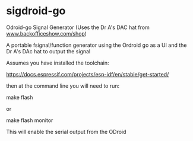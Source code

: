 # sigdroid-go
Odroid-go Signal Generator (Uses the Dr A's DAC hat from www.backofficeshow.com/shop)

A portable fsignal/function generator using the Ordroid go as a UI and the Dr A's DAc hat to output the signal

Assumes you have installed the toolchain:

https://docs.espressif.com/projects/esp-idf/en/stable/get-started/

then at the command line you will need to run:

make flash

or

make flash monitor

This will enable the serial output from the ODroid
